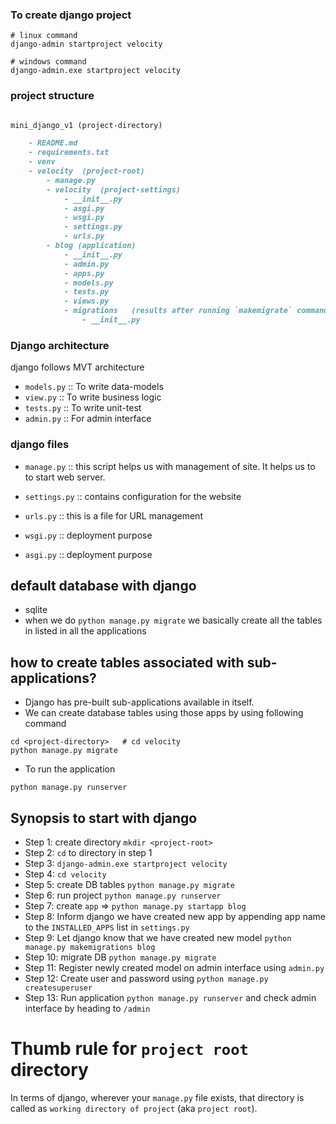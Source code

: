 ### To create django project

```shell
# linux command
django-admin startproject velocity

# windows command
django-admin.exe startproject velocity
```

### project structure

```markdown

mini_django_v1 (project-directory)

    - README.md
    - requirements.txt
    - venv
    - velocity  (project-root)
        - manage.py
        - velocity  (project-settings)
            - __init__.py
            - asgi.py
            - wsgi.py
            - settings.py
            - urls.py
        - blog (application)
            - __init__.py
            - admin.py
            - apps.py
            - models.py
            - tests.py
            - views.py
            - migrations   (results after running `makemigrate` command.)
                - __init__.py
```

### Django architecture

django follows MVT architecture

- `models.py` :: To write data-models
- `view.py` :: To write business logic
- `tests.py` :: To write unit-test
- `admin.py` :: For admin interface


### django files 

- `manage.py` :: this script helps us with management of site. It helps us to 
to start web server.

- `settings.py` :: contains configuration for the website
- `urls.py` :: this is a file for URL management
- `wsgi.py` :: deployment purpose
- `asgi.py` :: deployment purpose



## default database with django 

- sqlite
- when we do `python manage.py migrate` we basically create all the tables in listed in all the applications

## how to create tables associated with sub-applications?

- Django has pre-built sub-applications available in itself.
- We can create database tables using those apps by using following command 

```shell
cd <project-directory>   # cd velocity
python manage.py migrate
```
- To run the application

```shell
python manage.py runserver
```

## Synopsis to start with django

- Step 1: create directory `mkdir <project-root>`
- Step 2: `cd` to directory in step 1
- Step 3: `django-admin.exe startproject velocity`
- Step 4: `cd velocity`
- Step 5: create DB tables  `python manage.py migrate`
- Step 6: run project `python manage.py runserver`
- Step 7: create `app` => `python manage.py startapp blog`
- Step 8: Inform django we have created new app by appending app name to the `INSTALLED_APPS` list in `settings.py`
- Step 9: Let django know that we have created new model `python manage.py makemigrations blog`
- Step 10: migrate DB `python manage.py migrate`
- Step 11: Register newly created model on admin interface using `admin.py`
- Step 12: Create user and password using `python manage.py createsuperuser`
- Step 13: Run application `python manage.py runserver` and check admin interface by heading to `/admin`



# Thumb rule for `project root` directory
In terms of django, wherever your `manage.py` file exists, that directory is 
called as `working directory of project` (aka `project root`).